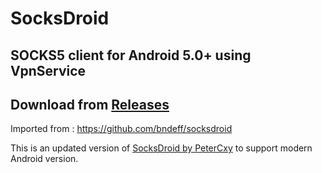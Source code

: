 SocksDroid
==========

## SOCKS5 client for Android 5.0+ using VpnService

## Download from [Releases](https://gitlab.com/cuynu/socksdroid/-/releases)

Imported from : https://github.com/bndeff/socksdroid

This is an updated version of [SocksDroid by PeterCxy](https://github.com/PeterCxy/SocksDroid) to support modern Android version.
